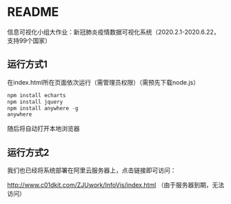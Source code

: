 # README

信息可视化小组大作业：新冠肺炎疫情数据可视化系统（2020.2.1-2020.6.22，支持99个国家）

## 运行方式1

在index.html所在页面依次运行（需管理员权限）（需预先下载node.js）

```js
npm install echarts
npm install jquery
npm install anywhere -g
anywhere
```

随后将自动打开本地浏览器

## 运行方式2

我们也已经将系统部署在阿里云服务器上，点击链接即可访问：

http://www.c01dkit.com/ZJUwork/InfoVis/index.html （由于服务器到期，无法访问）
